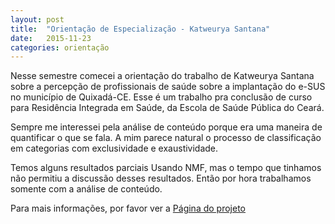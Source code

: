 ```yaml
---
layout: post
title:  "Orientação de Especialização - Katweurya Santana"
date:   2015-11-23
categories: orientação
---
```


Nesse semestre comecei a orientação do trabalho de Katweurya Santana sobre a percepção 
de profissionais de saúde sobre a implantação do e-SUS no município de Quixadá-CE.
Esse é um trabalho pra conclusão de curso para Residência Integrada em Saúde, da 
Escola de Saúde Pública do Ceará.

Sempre me interessei pela análise de conteúdo porque era uma maneira de quantificar 
o que se fala. A mim parece natural o processo de classificação em categorias com
exclusividade e exaustividade.

Temos alguns resultados parciais Usando NMF, mas o tempo que tinhamos não permitiu
a discussão desses resultados. Então por hora trabalhamos somente com a análise de
conteúdo.

Para mais informações, por favor ver a [Página do projeto](https://github.com/diegopenhanut/katweurya2015/)

